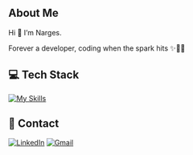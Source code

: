 ## About Me
Hi 👋 I’m Narges.

Forever a developer, coding when the spark hits ✨👩‍💻
## 💻 Tech Stack

[![My Skills](https://skillicons.dev/icons?i=js,ts,react,nextjs,vue,nuxtjs)](https://skillicons.dev)



## 📱 Contact
[![LinkedIn](https://img.shields.io/badge/LinkedIn-0077B5?style=for-the-badge&logo=linkedin&logoColor=white)](https://linkedin.com/in/narges-khatami) 
[![Gmail](https://img.shields.io/badge/Gmail-D14836?style=for-the-badge&logo=gmail&logoColor=white)](mailto:nargeskhatami.h@gmail.com)
